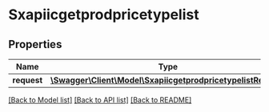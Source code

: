 # Sxapiicgetprodpricetypelist

## Properties
Name | Type | Description | Notes
------------ | ------------- | ------------- | -------------
**request** | [**\Swagger\Client\Model\SxapiicgetprodpricetypelistRequest**](SxapiicgetprodpricetypelistRequest.md) |  | [optional] 

[[Back to Model list]](../README.md#documentation-for-models) [[Back to API list]](../README.md#documentation-for-api-endpoints) [[Back to README]](../README.md)


